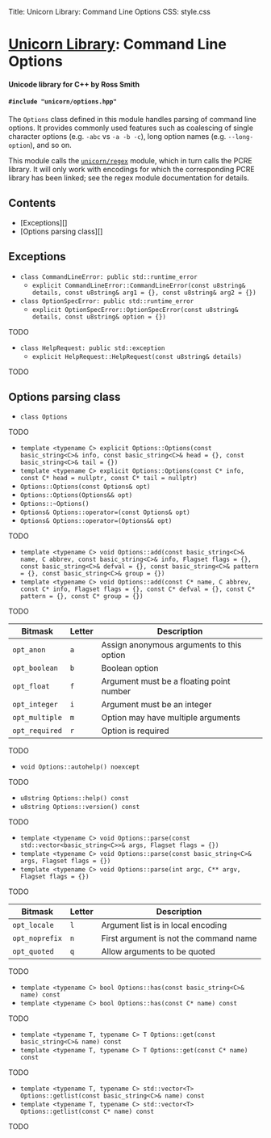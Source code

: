 Title: Unicorn Library: Command Line Options
CSS: style.css

# [Unicorn Library](index.html): Command Line Options #

#### Unicode library for C++ by Ross Smith ####

#### `#include "unicorn/options.hpp"` ####

The `Options` class defined in this module handles parsing of command line
options. It provides commonly used features such as coalescing of single
character options (e.g. `-abc` vs `-a -b -c`), long option names (e.g.
`--long-option`), and so on.

This module calls the [`unicorn/regex`](regex.html) module, which in turn
calls the PCRE library. It will only work with encodings for which the
corresponding PCRE library has been linked; see the regex module documentation
for details.

## Contents ##

* [Exceptions][]
* [Options parsing class][]

## Exceptions ##

* `class CommandLineError: public std::runtime_error`
    * `explicit CommandLineError::CommandLineError(const u8string& details, const u8string& arg1 = {}, const u8string& arg2 = {})`
* `class OptionSpecError: public std::runtime_error`
    * `explicit OptionSpecError::OptionSpecError(const u8string& details, const u8string& option = {})`

TODO

* `class HelpRequest: public std::exception`
    * `explicit HelpRequest::HelpRequest(const u8string& details)`

TODO

## Options parsing class ##

* `class Options`

TODO

* `template <typename C> explicit Options::Options(const basic_string<C>& info, const basic_string<C>& head = {}, const basic_string<C>& tail = {})`
* `template <typename C> explicit Options::Options(const C* info, const C* head = nullptr, const C* tail = nullptr)`
* `Options::Options(const Options& opt)`
* `Options::Options(Options&& opt)`
* `Options::~Options()`
* `Options& Options::operator=(const Options& opt)`
* `Options& Options::operator=(Options&& opt)`

TODO

* `template <typename C> void Options::add(const basic_string<C>& name, C abbrev, const basic_string<C>& info, Flagset flags = {}, const basic_string<C>& defval = {}, const basic_string<C>& pattern = {}, const basic_string<C>& group = {})`
* `template <typename C> void Options::add(const C* name, C abbrev, const C* info, Flagset flags = {}, const C* defval = {}, const C* pattern = {}, const C* group = {})`

TODO

Bitmask         | Letter  | Description
-------         | ------  | -----------
`opt_anon`      | `a`     | Assign anonymous arguments to this option
`opt_boolean`   | `b`     | Boolean option
`opt_float`     | `f`     | Argument must be a floating point number
`opt_integer`   | `i`     | Argument must be an integer
`opt_multiple`  | `m`     | Option may have multiple arguments
`opt_required`  | `r`     | Option is required

TODO

* `void Options::autohelp() noexcept`

TODO

* `u8string Options::help() const`
* `u8string Options::version() const`

TODO

* `template <typename C> void Options::parse(const std::vector<basic_string<C>>& args, Flagset flags = {})`
* `template <typename C> void Options::parse(const basic_string<C>& args, Flagset flags = {})`
* `template <typename C> void Options::parse(int argc, C** argv, Flagset flags = {})`

TODO

Bitmask         | Letter  | Description
-------         | ------  | -----------
`opt_locale`    | `l`     | Argument list is in local encoding
`opt_noprefix`  | `n`     | First argument is not the command name
`opt_quoted`    | `q`     | Allow arguments to be quoted

TODO

* `template <typename C> bool Options::has(const basic_string<C>& name) const`
* `template <typename C> bool Options::has(const C* name) const`

TODO

* `template <typename T, typename C> T Options::get(const basic_string<C>& name) const`
* `template <typename T, typename C> T Options::get(const C* name) const`

TODO

* `template <typename T, typename C> std::vector<T> Options::getlist(const basic_string<C>& name) const`
* `template <typename T, typename C> std::vector<T> Options::getlist(const C* name) const`

TODO

